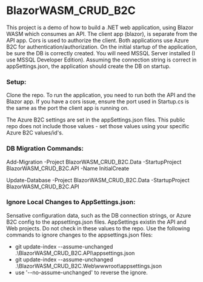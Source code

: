 # BlazorWASM_CRUD_B2C
This project is a demo of how to build a .NET web application, using Blazor WASM which consumes an API. The client app (blazor), is separate from the API app. Cors is used to authorize the client. Both applications use Azure B2C for authentication/authorization. On the initial startup of the application, be sure the DB is correctly created. You will need MSSQL Server installed (I use MSSQL Developer Edition). Assuming the connection string is correct in appSettings.json, the application should create the DB on startup.

### Setup:
Clone the repo. To run the application, you need to run both the API and the Blazor app. If you have a cors issue, ensure the port used in Startup.cs is the same as the port the client app is running on.

The Azure B2C settings are set in the appSettings.json files. This public repo does not include those values - set those values using your specific Azure B2C values/id's.

### DB Migration Commands:
Add-Migration -Project BlazorWASM_CRUD_B2C.Data -StartupProject BlazorWASM_CRUD_B2C.API -Name InitialCreate

Update-Database -Project BlazorWASM_CRUD_B2C.Data -StartupProject BlazorWASM_CRUD_B2C.API

### Ignore Local Changes to AppSettings.json:
Sensative configuration data, such as the DB connection strings, or Azure B2C config to the appsettings.json files. AppSettings existin the API and Web projects. Do not check in these values to the repo. Use the following commands to ignore changes to the appsettings.json files:
 - git update-index --assume-unchanged .\BlazorWASM_CRUD_B2C.API\appsettings.json            
 - git update-index --assume-unchanged .\BlazorWASM_CRUD_B2C.Web\wwwroot\appsettings.json
 - use '--no-assume-unchanged' to reverse the ignore.
